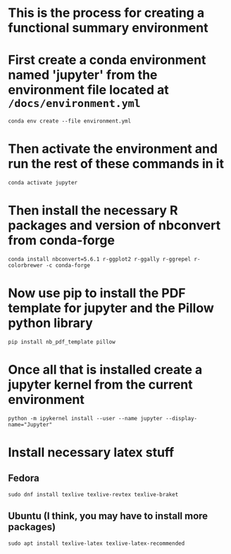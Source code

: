 # This is the process for creating a functional summary environment

# First create a conda environment named 'jupyter' from the environment file located at `/docs/environment.yml`

`conda env create --file environment.yml`

# Then activate the environment and run the rest of these commands in it
`conda activate jupyter`

# Then install the necessary R packages and version of nbconvert from conda-forge

`conda install nbconvert=5.6.1 r-ggplot2 r-ggally r-ggrepel r-colorbrewer -c conda-forge`

# Now use pip to install the PDF template for jupyter and the Pillow python library

`pip install nb_pdf_template pillow`

# Once all that is installed create a jupyter kernel from the current environment

`python -m ipykernel install --user --name jupyter --display-name="Jupyter"`

# Install necessary latex stuff

## Fedora
`sudo dnf install texlive texlive-revtex texlive-braket`

## Ubuntu (I think, you may have to install more packages)
`sudo apt install texlive-latex texlive-latex-recommended`
